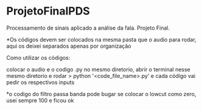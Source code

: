 # ProjetoFinalPDS
Processamento de sinais aplicado a análise da fala. Projeto Final.

*Os códigos devem ser colocados na mesma pasta que o audio para rodar, aqui os deixei separados apenas por organização

Como utilizar os códigos:

colocar o audio e o codigo .py no mesmo diretorio, abrir o terminal nesse mesmo diretorio e rodar > python '<code_file_name>.py'
e cada código vai pedir os respectivos inputs

*o codigo do filtro passa banda pode bugar se colocar o lowcut como zero, usei sempre 100 e ficou ok

